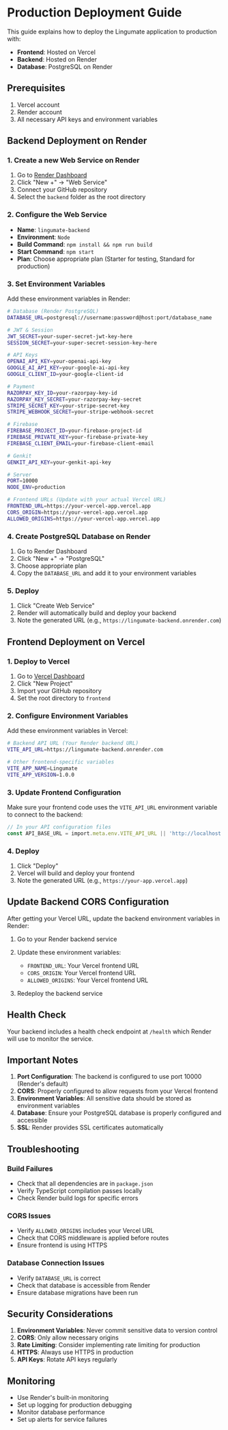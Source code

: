 # Production Deployment Guide

This guide explains how to deploy the Lingumate application to production with:
- **Frontend**: Hosted on Vercel
- **Backend**: Hosted on Render
- **Database**: PostgreSQL on Render

## Prerequisites

1. Vercel account
2. Render account
3. All necessary API keys and environment variables

## Backend Deployment on Render

### 1. Create a new Web Service on Render

1. Go to [Render Dashboard](https://dashboard.render.com/)
2. Click "New +" → "Web Service"
3. Connect your GitHub repository
4. Select the `backend` folder as the root directory

### 2. Configure the Web Service

- **Name**: `lingumate-backend`
- **Environment**: `Node`
- **Build Command**: `npm install && npm run build`
- **Start Command**: `npm start`
- **Plan**: Choose appropriate plan (Starter for testing, Standard for production)

### 3. Set Environment Variables

Add these environment variables in Render:

```bash
# Database (Render PostgreSQL)
DATABASE_URL=postgresql://username:password@host:port/database_name

# JWT & Session
JWT_SECRET=your-super-secret-jwt-key-here
SESSION_SECRET=your-super-secret-session-key-here

# API Keys
OPENAI_API_KEY=your-openai-api-key
GOOGLE_AI_API_KEY=your-google-ai-api-key
GOOGLE_CLIENT_ID=your-google-client-id

# Payment
RAZORPAY_KEY_ID=your-razorpay-key-id
RAZORPAY_KEY_SECRET=your-razorpay-key-secret
STRIPE_SECRET_KEY=your-stripe-secret-key
STRIPE_WEBHOOK_SECRET=your-stripe-webhook-secret

# Firebase
FIREBASE_PROJECT_ID=your-firebase-project-id
FIREBASE_PRIVATE_KEY=your-firebase-private-key
FIREBASE_CLIENT_EMAIL=your-firebase-client-email

# Genkit
GENKIT_API_KEY=your-genkit-api-key

# Server
PORT=10000
NODE_ENV=production

# Frontend URLs (Update with your actual Vercel URL)
FRONTEND_URL=https://your-vercel-app.vercel.app
CORS_ORIGIN=https://your-vercel-app.vercel.app
ALLOWED_ORIGINS=https://your-vercel-app.vercel.app
```

### 4. Create PostgreSQL Database on Render

1. Go to Render Dashboard
2. Click "New +" → "PostgreSQL"
3. Choose appropriate plan
4. Copy the `DATABASE_URL` and add it to your environment variables

### 5. Deploy

1. Click "Create Web Service"
2. Render will automatically build and deploy your backend
3. Note the generated URL (e.g., `https://lingumate-backend.onrender.com`)

## Frontend Deployment on Vercel

### 1. Deploy to Vercel

1. Go to [Vercel Dashboard](https://vercel.com/dashboard)
2. Click "New Project"
3. Import your GitHub repository
4. Set the root directory to `frontend`

### 2. Configure Environment Variables

Add these environment variables in Vercel:

```bash
# Backend API URL (Your Render backend URL)
VITE_API_URL=https://lingumate-backend.onrender.com

# Other frontend-specific variables
VITE_APP_NAME=Lingumate
VITE_APP_VERSION=1.0.0
```

### 3. Update Frontend Configuration

Make sure your frontend code uses the `VITE_API_URL` environment variable to connect to the backend:

```typescript
// In your API configuration files
const API_BASE_URL = import.meta.env.VITE_API_URL || 'http://localhost:10000';
```

### 4. Deploy

1. Click "Deploy"
2. Vercel will build and deploy your frontend
3. Note the generated URL (e.g., `https://your-app.vercel.app`)

## Update Backend CORS Configuration

After getting your Vercel URL, update the backend environment variables in Render:

1. Go to your Render backend service
2. Update these environment variables:
   - `FRONTEND_URL`: Your Vercel frontend URL
   - `CORS_ORIGIN`: Your Vercel frontend URL
   - `ALLOWED_ORIGINS`: Your Vercel frontend URL

3. Redeploy the backend service

## Health Check

Your backend includes a health check endpoint at `/health` which Render will use to monitor the service.

## Important Notes

1. **Port Configuration**: The backend is configured to use port 10000 (Render's default)
2. **CORS**: Properly configured to allow requests from your Vercel frontend
3. **Environment Variables**: All sensitive data should be stored as environment variables
4. **Database**: Ensure your PostgreSQL database is properly configured and accessible
5. **SSL**: Render provides SSL certificates automatically

## Troubleshooting

### Build Failures
- Check that all dependencies are in `package.json`
- Verify TypeScript compilation passes locally
- Check Render build logs for specific errors

### CORS Issues
- Verify `ALLOWED_ORIGINS` includes your Vercel URL
- Check that CORS middleware is applied before routes
- Ensure frontend is using HTTPS

### Database Connection Issues
- Verify `DATABASE_URL` is correct
- Check that database is accessible from Render
- Ensure database migrations have been run

## Security Considerations

1. **Environment Variables**: Never commit sensitive data to version control
2. **CORS**: Only allow necessary origins
3. **Rate Limiting**: Consider implementing rate limiting for production
4. **HTTPS**: Always use HTTPS in production
5. **API Keys**: Rotate API keys regularly

## Monitoring

- Use Render's built-in monitoring
- Set up logging for production debugging
- Monitor database performance
- Set up alerts for service failures
